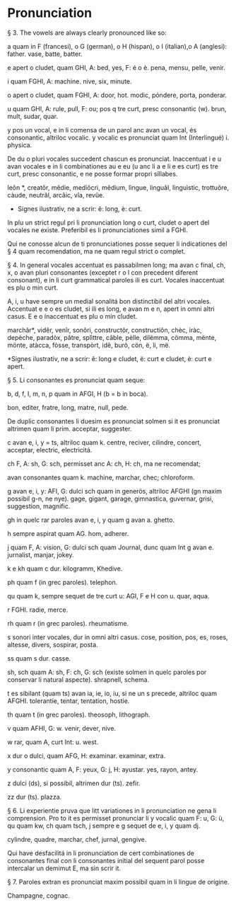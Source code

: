 # Pronunciation

§ 3. The vowels are always clearly pronounced like so:

a quam in F (francesi), o G (german), o H (hispan), o I (italian),o A (anglesi): father. vase, batte, batter.

e apert o cludet, quam GHI, A: bed, yes, F: é o è. pena, mensu, pelle, venir.

i quam FGHI, A: machine. nive, six, minute.

o apert o cludet, quam FGHI, A: door, hot. modic, póndere, porta, ponderar.

u quam GHI, A: rule, pull, F: ou; pos q tre curt, presc consonantic
(w). brun, mult, sudar, quar.

y pos un vocal, e in li comensa de un parol anc avan un vocal, és consonantic, altriloc vocalic.
y vocalic es pronunciat quam Int (Interlingué) i. physica.

De du o pluri vocales succedent chascun es pronunciat. Inaccentuat i e u avan vocales e in li combinationes au e eu (u anc li a e li e es curt) es tre curt, presc consonantic, e ne posse formar propri síllabes.

leôn *, creatôr, mêdie, mediôcri, mêdium, lìngue, linguâl, lìnguìstic, trottuôre, càude, neutrâl, arcâic, vîa, revûe.

* Signes ilustrativ, ne a scrir: ê: long, è: curt.

In plu un strict regul pri li pronunciation long o curt, cludet o apert del vocales ne existe. Preferibil es li pronunciationes simil a FGHI.

Qui ne conosse alcun de ti pronunciationes posse sequer li indicationes del § 4 quam recomendation, ma ne quam regul strict o complet.

§ 4. In general vocales accentuat es passabilmen long; ma avan c final, ch, x, o avan pluri consonantes (exceptet r o l con precedent diferent consonant), e in li curt grammatical paroles ili es curt. Vocales ínaccentuat es plu o min curt.

A, i, u have sempre un medial sonalitá bon distinctibil del altri vocales. Accentuat e e o es cludet, si ili es long, e avan m e n, apert in omni altri casus. E e o ínaccentuat es plu o min cludet.

marchâr*, vidêr, venîr, sonôri, constructôr, constructiôn, chèc, iràc, depèche, paradòx, pâtre, splìttre, câble, pèlle, dilëmma, cömma, mënte, mönte, atàcca, fòsse, transpòrt, idê, burô, cön, ë, li, më.

*Signes ilustrativ, ne a scrir: ê: long e cludet, ë: curt e cludet, è: curt e apert.

§ 5. Li consonantes es pronunciat quam seque:

b, d, f, I, m, n, p quam in AFGI, H (b = b in boca).

bon, editer, fratre, long, matre, null, pede.

De duplic consonantes li duesim es pronunciat solmen si it es pronunciat altrimen quam li prim. acceptar, suggester.

c avan e, i, y = ts, altriloc quam k. centre, reciver, cilindre, concert, acceptar, electric, electricitá.

ch F, A: sh, G: sch, permisset anc A: ch, H: ch, ma ne recomendat;

avan consonantes quam k. machine, marchar, chec; chloroform.

g avan e, i, y: AFI, G: dulci sch quam in generös, altriloc AFGHI (gn maxim possibil g-n, ne nye). gage, gigant, garage, gimnastica, guvernar, grisi, suggestion, magnific.

gh in quelc rar paroles avan e, i, y quam g avan a. ghetto.

h sempre aspirat quam AG. hom, adherer.

j quam F, A: vision, G: dulci sch quam Journal, dunc quam Int g avan e. jurnalist, manjar, jokey.

k e kh quam c dur. kilogramm, Khedive.

ph quam f (in grec paroles). telephon.

qu quam k, sempre sequet de tre curt u: AGI, F e H con u. quar, aqua.

r FGHI. radie, merce.

rh quam r (in grec paroles). rheumatisme.

s sonori inter vocales, dur in omni altri casus. cose, position, pos, es, roses, altesse, divers, sospirar, posta.

ss quam s dur. casse.

sh, sch quam A: sh, F: ch, G: sch (existe solmen in quelc paroles por conservar li natural aspecte). shrapnell, schema.

t es sibilant (quam ts) avan ia, ie, io, iu, si ne un s precede, altriloc quam AFGHI. tolerantie, tentar, tentation, hostie.

th quam t (in grec paroles). theosoph, lithograph.

v quam AFHI, G: w. venir, dever, nive.

w rar, quam A, curt Int: u. west.

x dur o dulci, quam AFG, H: examinar. examinar, extra.

y consonantic quam A, F: yeux, G: j, H: ayustar. yes, rayon, antey.

z dulci (ds), si possibil, altrimen dur (ts). zefir.

zz dur (ts). plazza.

§ 6. Li experientie pruva que litt variationes in li pronunciation ne gena li comprension. Pro to it es permisset pronunciar li y vocalic quam F: u, G: ù, qu quam kw, ch quam tsch, j sempre e g sequet de e, i, y quam dj.

cylindre, quadre, marchar, chef, jurnal, gengive.

Qui have desfacilitá in li pronunciation de cert combinationes de consonantes final con li consonantes initial del sequent parol posse intercalar un demimut E, ma sin scrir it.

§ 7. Paroles extran es pronunciat maxim possibil quam in li lingue de orígine.

Champagne, cognac.